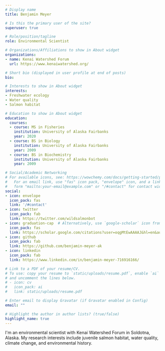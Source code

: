 ```yaml
---
# Display name
title: Benjamin Meyer

# Is this the primary user of the site?
superuser: true

# Role/position/tagline
role: Environmental Scientist

# Organizations/Affiliations to show in About widget
organizations:
- name: Kenai Watershed Forum
  url: https://www.kenaiwatershed.org/

# Short bio (displayed in user profile at end of posts)
bio: 

# Interests to show in About widget
interests:
- Freshwater ecology
- Water quality
- Salmon habitat

# Education to show in About widget
education:
  courses:
  - course: MS in Fisheries
    institution: University of Alaska Fairbanks
    year: 2020
  - course: BS in Biology
    institution: University of Alaska Fairbanks
    year: 2009
  - course: BS in Biochemistry
    institution: University of Alaska Fairbanks
    year: 2009

# Social/Academic Networking
# For available icons, see: https://wowchemy.com/docs/getting-started/page-builder/#icons
#   For an email link, use "fas" icon pack, "envelope" icon, and a link in the
#   form "mailto:your-email@example.com" or "/#contact" for contact widget.
social:
- icon: envelope
  icon_pack: fas
  link: '/#contact'
- icon: twitter
  icon_pack: fab
  link: https://twitter.com/wildsalmonbot
- icon: graduation-cap  # Alternatively, use `google-scholar` icon from `ai` icon pack
  icon_pack: fas
  link: https://scholar.google.com/citations?user=oqgMtEwAAAAJ&hl=en&authuser=4
- icon: github
  icon_pack: fab
  link: https://github.com/benjamin-meyer-ak
- icon: linkedin
  icon_pack: fab
  link: https://www.linkedin.com/in/benjamin-meyer-716916166/

# Link to a PDF of your resume/CV.
# To use: copy your resume to `static/uploads/resume.pdf`, enable `ai` icons in `params.toml`, 
# and uncomment the lines below.
# - icon: cv
#   icon_pack: ai
#   link: static/uploads/resume.pdf

# Enter email to display Gravatar (if Gravatar enabled in Config)
email: ""

# Highlight the author in author lists? (true/false)
highlight_name: true
---
```


I'm an environmental scientist with Kenai Watershed Forum in Soldotna, Alaska. My research interests include juvenile salmon habitat, water quality, climate change, and environmental history. 



